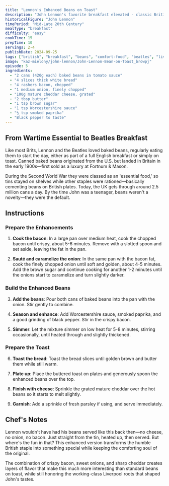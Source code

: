 ```yaml
---
title: "Lennon's Enhanced Beans on Toast"
description: "John Lennon's favorite breakfast elevated - classic British beans jazzed up with bacon, onion, and mature cheddar"
historicalFigure: "John Lennon"
timePeriod: "Mid-Late 20th Century"
mealType: "breakfast"
difficulty: "easy"
cookTime: 15
prepTime: 10
servings: 2-4
publishDate: 2024-09-25
tags: ["british", "breakfast", "beans", "comfort-food", "beatles", "liverpool"]
image: "kaz-mielony/john-lennon/John-Lennon-Bean-on-Toast_browpj"
episode: 5
ingredients:
  - "2 cans (420g each) baked beans in tomato sauce"
  - "4 slices thick white bread"
  - "4 rashers bacon, chopped"
  - "1 medium onion, finely chopped"
  - "100g mature cheddar cheese, grated"
  - "2 tbsp butter"
  - "1 tsp brown sugar"
  - "1 tsp Worcestershire sauce"
  - "½ tsp smoked paprika"
  - "Black pepper to taste"
---
```


## From Wartime Essential to Beatles Breakfast

Like most Brits, Lennon and the Beatles loved baked beans, regularly eating them to start the day, either as part of a full English breakfast or simply on toast. Canned baked beans originated from the U.S. but landed in Britain in the early 1900s—first sold as a luxury at Fortnum & Mason.

During the Second World War they were classed as an 'essential food,' so tins stayed on shelves while other staples were rationed—basically cementing beans on British plates. Today, the UK gets through around 2.5 million cans a day. By the time John was a teenager, beans weren't a novelty—they were the default.

## Instructions

### Prepare the Enhancements

1. **Cook the bacon**: In a large pan over medium heat, cook the chopped bacon until crispy, about 5-6 minutes. Remove with a slotted spoon and set aside, leaving the fat in the pan.

2. **Sauté and caramelize the onion**: In the same pan with the bacon fat, cook the finely chopped onion until soft and golden, about 4-5 minutes. Add the brown sugar and continue cooking for another 1-2 minutes until the onions start to caramelize and turn slightly darker.

### Build the Enhanced Beans

3. **Add the beans**: Pour both cans of baked beans into the pan with the onion. Stir gently to combine.

4. **Season and enhance**: Add Worcestershire sauce, smoked paprika, and a good grinding of black pepper. Stir in the crispy bacon.

5. **Simmer**: Let the mixture simmer on low heat for 5-8 minutes, stirring occasionally, until heated through and slightly thickened.

### Prepare the Toast

6. **Toast the bread**: Toast the bread slices until golden brown and butter them while still warm.

7. **Plate up**: Place the buttered toast on plates and generously spoon the enhanced beans over the top.

8. **Finish with cheese**: Sprinkle the grated mature cheddar over the hot beans so it starts to melt slightly.

9. **Garnish**: Add a sprinkle of fresh parsley if using, and serve immediately.

## Chef's Notes

Lennon wouldn't have had his beans served like this back then—no cheese, no onion, no bacon. Just straight from the tin, heated up, then served. But where's the fun in that? This enhanced version transforms the humble British staple into something special while keeping the comforting soul of the original.

The combination of crispy bacon, sweet onions, and sharp cheddar creates layers of flavor that make this much more interesting than standard beans on toast, while still honoring the working-class Liverpool roots that shaped John's tastes.
